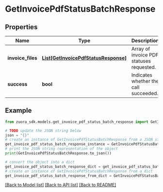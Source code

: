 # GetInvoicePdfStatusBatchResponse



## Properties

Name | Type | Description | Notes
------------ | ------------- | ------------- | -------------
**invoice_files** | [**List[GetInvoicePdfStatusResponse]**](GetInvoicePdfStatusResponse.md) | Array of invoice PDF statuses requested.  | [optional] 
**success** | **bool** | Indicates whether the call succeeded.  | [optional] 

## Example

```python
from zuora_sdk.models.get_invoice_pdf_status_batch_response import GetInvoicePdfStatusBatchResponse

# TODO update the JSON string below
json = "{}"
# create an instance of GetInvoicePdfStatusBatchResponse from a JSON string
get_invoice_pdf_status_batch_response_instance = GetInvoicePdfStatusBatchResponse.from_json(json)
# print the JSON string representation of the object
print(GetInvoicePdfStatusBatchResponse.to_json())

# convert the object into a dict
get_invoice_pdf_status_batch_response_dict = get_invoice_pdf_status_batch_response_instance.to_dict()
# create an instance of GetInvoicePdfStatusBatchResponse from a dict
get_invoice_pdf_status_batch_response_from_dict = GetInvoicePdfStatusBatchResponse.from_dict(get_invoice_pdf_status_batch_response_dict)
```
[[Back to Model list]](../README.md#documentation-for-models) [[Back to API list]](../README.md#documentation-for-api-endpoints) [[Back to README]](../README.md)


